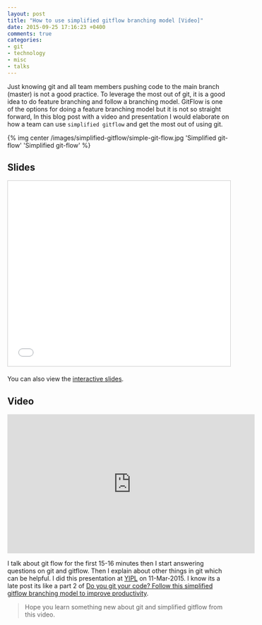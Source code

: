 ```yaml
---
layout: post
title: "How to use simplified gitflow branching model [Video]"
date: 2015-09-25 17:16:23 +0400
comments: true
categories: 
- git 
- technology
- misc
- talks
---
```


Just knowing git and all team members pushing code to the main branch (master) is not a good practice.
To leverage the most out of git, it is a good idea to do feature branching and follow a branching model.
GitFlow is one of the options for doing a feature branching model but it is not so straight forward,
In this blog post with a video and presentation I would elaborate on how a team can use `simplified gitflow`
and get the most out of using git.

{% img center /images/simplified-gitflow/simple-git-flow.jpg 'Simplified git-flow' 'Simplified git-flow' %}

<!-- more -->

## Slides

<center><iframe src="//www.slideshare.net/slideshow/embed_code/42503092" width="510" height="420" frameborder="0" marginwidth="0" marginheight="0" scrolling="no" style="border:1px solid #CCC; border-width:1px; margin-bottom:5px; max-width: 100%;" allowfullscreen> </iframe></center>

You can also view the [interactive slides](http://bit.ly/1KzaNbj).

## Video

<center><iframe width="560" height="315" src="https://www.youtube.com/embed/nwM2U-38JP8" frameborder="0" allowfullscreen></iframe></center>

I talk about git flow for the first 15-16 minutes then I start answering questions on git and gitflow. Then
I explain about other things in git which can be helpful. I did this presentation at [YIPL](http://yipl.com.np)
on 11-Mar-2015. I know its a late post its like a part 2 of [Do you git your code? Follow this simplified gitflow branching model to improve productivity](http://bit.ly/s-git-flow).

> Hope you learn something new about git and simplified gitflow from this video.
